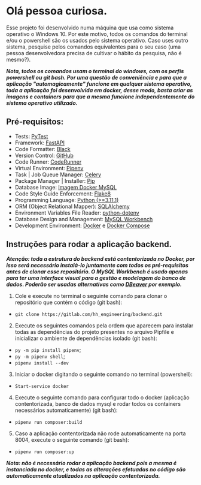 
# Olá pessoa curiosa.

Esse projeto foi desenvolvido numa máquina que usa como sistema operativo o Windows 10. Por este motivo, todos os comandos do terminal e/ou o powershell são os usados pelo sistema operativo. Caso uses outro sistema, pesquise pelos comandos equivalentes para o seu caso (uma pessoa desenvolvedora precisa de cultivar o hábito da pesquisa, não é mesmo?).

***Nota, todos os comandos usam o terminal do windows, com os perfis powershell ou git bash. Por uma questão de conveniência e para que a aplicação "automagicamente" funcione em qualquer sistema operativo, toda a aplicação foi desenvolvida em docker, desse modo, basta criar as imagens e containers para que a mesma funcione independentemente do sistema operativo utilizado.***

## Pré-requisitos:
* Tests: [PyTest](https://docs.pytest.org)
* Framework: [FastAPI](https://fastapi.tiangolo.com)
* Code Formatter: [Black](https://pypi.org/project/black)
* Version Control: [GitHub](https://github.com/AladinoBorges/lessery_project)
* Code Runner: [CodeRunner](https://marketplace.visualstudio.com/items?itemName=formulahendry.code-runner)
* Virtual Environment: [Pipenv](https://pipenv.pypa.io/en/latest/#install-pipenv-today)
* Task | Job Queue Manager: [Celery](https://docs.celeryq.dev/en/stable)
* Package Manager | Installer: [Pip](https://pypi.org/project/pip)
* Database Image: [Imagem Docker MySQL](https://hub.docker.com/_/mysql)
* Code Style Guide Enforcement: [Flake8](https://pypi.org/project/flake8)
* Programming Language: [Python (>=3.11.1)](https://www.python.org/downloads/release/python-3111)
* ORM (Object Relational Mapper): [SQLAlchemy](https://www.sqlalchemy.org)
* Environment Variables File Reader: [python-dotenv](https://pypi.org/project/python-dotenv)
* Database Design and Management: [MySQL Workbench](https://dev.mysql.com/doc/workbench/en)
* Development Environment: [Docker](https://www.docker.com/get-started) e [Docker Compose](https://docs.docker.com/get-started/08_using_compose)
  
## Instruções para rodar a aplicação backend.

***Atenção: toda a estrutura do backend está contentorizada no Docker, por isso será necessário instalá-lo juntamente com todos os pré-requisitos antes de clonar esse repositório. O MySQL Workbench é usado apenas para ter uma interface visual para a gestão e modelagem do banco de dados. Poderão ser usadas alternativas como [DBeaver](https://dbeaver.io/) por exemplo.***

1. Cole e execute no terminal o seguinte comando para clonar o repositório que contém o código (git bash):
  * ```git clone https://gitlab.com/hh_engineering/backend.git```

2. Execute os seguintes comandos pela ordem que aparecem para instalar todas as dependências do projeto presentes no arquivo Pipfile e inicializar o ambiente de dependências isolado (git bash):
  * ```py -m pip install pipenv```;
  * ```py -m pipenv shell```;
  * ```pipenv install --dev```

3. Iniciar o docker digitando o seguinte comando no terminal (powershell):
  * ```Start-service docker```

4. Execute o seguinte comando para configurar todo o docker (aplicação contentorizada, banco de dados mysql e rodar todos os containers necessários automaticamente) (git bash):
  * ```pipenv run composer:build```

5. Caso a aplicação contentorizada não rode automaticamente na porta 8004, execute o seguinte comando (git bash):
  * ```pipenv run composer:up``` 


***Nota: não é necessário rodar a aplicação backend pois a mesma é instanciada no docker, e todas as alterações efetuadas no código são automaticamente atualizados na aplicação contentorizada.***
